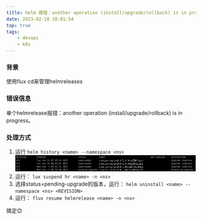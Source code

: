 ```yaml
---
title: helm 报错：another operation (install/upgrade/rollback) is in progress处理方法
date: 2023-02-18 18:01:54
top: true
tags:
    - devops
    - k8s
---
```

### 背景
使用flux cd来管理helmreleases
### 错误信息
单个helmrelease报错：another operation (install/upgrade/rollback) is in progress。
### 处理方式
1. 运行 `helm history <name> --namespace <ns>`
   ![](/medias/1675238086770.jpeg)
2. 运行： `lux suspend hr <name> -n <ns>`
2. 选择status=pending-upgrade的版本，运行： `helm uninstall <name> --namespace <ns> <REVISION>`
3. 运行： `flux resume helmrelease <name> -n <ns>`

搞定😊
